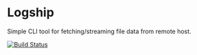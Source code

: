 # Logship
Simple CLI tool for fetching/streaming file data from remote host.

[![Build Status](https://travis-ci.org/iobestar/jbalancer.svg?branch=master)](https://travis-ci.org/iobestar/logship)